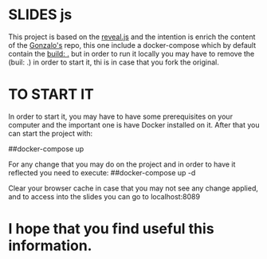 # SLIDES js 
This project is based on the [reveal.js](https://revealjs.com/#/7/1) and the intention is enrich the content of the [Gonzalo's](https://github.com/gmlp/gmlp.github.io) repo, this one include a docker-compose which by default contain the [build: .](https://github.com/OscarAguilera/gmlp.github.io/blob/master/docker-compose.yml) but in order to run it locally you may have to remove the (buil: .) in order to start it, thi is in case that you fork the original.

# TO START IT

In order to start it, you may have to have some prerequisites on your computer and the important one is have Docker installed on it.
After that you can start the project with:

##docker-compose up

For any change that you may do on the project and in order to have it reflected you need to execute:
##docker-compose up -d

Clear your browser cache in case that you may not see any change applied, and to access into the slides you can go to localhost:8089

# I hope that you find useful this information.